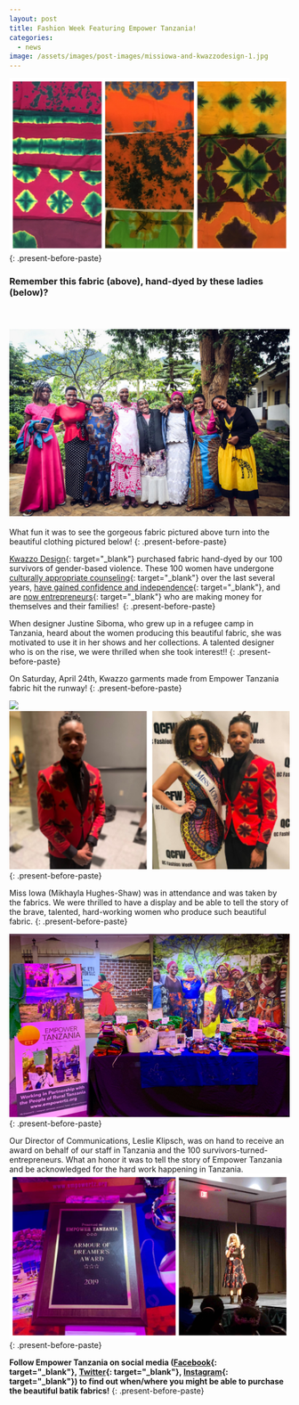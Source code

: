 ```yaml
---
layout: post
title: Fashion Week Featuring Empower Tanzania!
categories:
  - news
image: /assets/images/post-images/missiowa-and-kwazzodesign-1.jpg
---
```


![](/uploads/fashionshow-fabrics-1.jpg)
{: .present-before-paste}

### Remember this fabric (above), hand-dyed by these ladies (below)?

&nbsp;

### ![](/uploads/fashionshow4.jpg)

What fun it was to see the gorgeous fabric pictured above turn into the beautiful clothing pictured below\!
{: .present-before-paste}

[Kwazzo Design](https://www.instagram.com/kwazzo/){: target="_blank"} purchased fabric hand-dyed by our 100 survivors of gender-based violence. These 100 women have undergone [culturally appropriate counseling](https://empowertz.org/health/2017/10/08/meet-rahema/){: target="_blank"} over the last several years, [have gained confidence and independence](https://empowertz.org/health/2017/10/11/meet-bahati/){: target="_blank"}, and are [now entrepreneurs](https://empowertz.org/health/2017/10/16/meet-habiba/){: target="_blank"} who are making money for themselves and their families\!&nbsp;
{: .present-before-paste}

When designer Justine Siboma, who grew up in a refugee camp in Tanzania, heard about the women producing this beautiful fabric, she was motivated to use it in her shows and her collections. A talented designer who is on the rise, we were thrilled when she took interest\!\!
{: .present-before-paste}

On Saturday, April 24th, Kwazzo garments made from Empower Tanzania fabric hit the runway\!
{: .present-before-paste}

![](/uploads/fashionshow2.jpg)![](/uploads/fashion-show-3.jpg)
{: .present-before-paste}

Miss Iowa (Mikhayla Hughes-Shaw) was in attendance and was taken by the fabrics. We were thrilled to have a display and be able to tell the story of the brave, talented, hard-working women who produce such beautiful fabric.
{: .present-before-paste}

![](/uploads/kwazzosales-1.jpg)
{: .present-before-paste}

Our Director of Communications, Leslie Klipsch, was on hand to receive an award on behalf of our staff in Tanzania and the 100 survivors-turned-entrepreneurs. What an honor it was to tell the story of Empower Tanzania and be acknowledged for the hard work happening in Tanzania.![](/uploads/befunky-collage-1.jpg)
{: .present-before-paste}

**Follow Empower Tanzania on social media ([Facebook](https://www.facebook.com/EmpowerTZ/){: target="_blank"},&nbsp;[Twitter](https://twitter.com/empowertanzania/){: target="_blank"},&nbsp;[Instagram](https://www.instagram.com/empower_tanzania/){: target="_blank"}) to find out when/where you might be able to purchase the beautiful batik fabrics\!**
{: .present-before-paste}